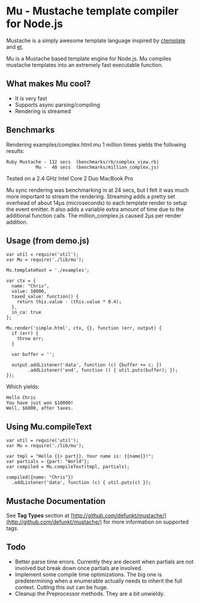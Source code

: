 Mu - Mustache template compiler for Node.js
===========================================

Mustache is a simply awesome template language inspired by 
[ctemplate](http://code.google.com/p/google-ctemplate/) and 
[et](http://www.ivan.fomichev.name/2008/05/erlang-template-engine-prototype.html).

Mu is a Mustache based template engine for Node.js. Mu compiles mustache
templates into an extremely fast executable function.


What makes Mu cool?
-------------------

* It is very fast
* Supports async parsing/compiling
* Rendering is streamed


Benchmarks
----------

Rendering examples/complex.html.mu 1 million times yields the following results:

    Ruby Mustache - 112 secs  (benchmarks/rb/complex_view.rb)
               Mu -  40 secs  (benchmarks/million_complex.js)

Tested on a 2.4 GHz Intel Core 2 Duo MacBook Pro

Mu sync rendering was benchmarking in at 24 secs, but I felt it was much more
important to stream the rendering. Streaming adds a pretty set overhead of
about 14µs (microseconds) to each template render to setup the event emitter.
It also adds a variable extra amount of time due to the additional function calls.
The million_complex.js caused 2µs per render addition.


Usage (from demo.js)
--------------------

    var util = require('util');
    var Mu = require('./lib/mu');

    Mu.templateRoot = './examples';

    var ctx = {
      name: "Chris",
      value: 10000,
      taxed_value: function() {
        return this.value - (this.value * 0.4);
      },
      in_ca: true
    };

    Mu.render('simple.html', ctx, {}, function (err, output) {
      if (err) {
        throw err;
      }
      
      var buffer = '';

      output.addListener('data', function (c) {buffer += c; })
            .addListener('end', function () { util.puts(buffer); });
    });
    

Which yields:

    Hello Chris
    You have just won $10000!
    Well, $6000, after taxes.
    
Using Mu.compileText
--------------------

    var util = require('util');
    var Mu = require('./lib/mu');

    var tmpl = "Hello {{> part}}. Your name is: {{name}}!";
    var partials = {part: "World"};
    var compiled = Mu.compileText(tmpl, partials);
    
    compiled({name: "Chris"})
      .addListener('data', function (c) { util.puts(c) });


Mustache Documentation
----------------------

See **Tag Types** section at
[http://github.com/defunkt/mustache/](http://github.com/defunkt/mustache/) 
for more information on supported tags.

Todo
----

* Better parse time errors. Currently they are decent when partials are not involved
  but break down once partials are involved.
* Implement some compile time optimizations. The big one is predetermining when a
  enumerable actually needs to inherit the full context. Cutting this out can be huge.
* Cleanup the Preprocessor methods. They are a bit unwieldy.  

